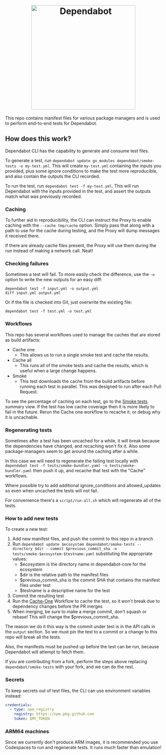 <h1 align="center">
    <picture>
        <source media="(prefers-color-scheme: light)" srcset="https://user-images.githubusercontent.com/7659/174594540-5e29e523-396a-465b-9a6e-6cab5b15a568.svg">
        <source media="(prefers-color-scheme: dark)" srcset="https://user-images.githubusercontent.com/7659/174594559-0b3ddaa7-e75b-4f10-9dee-b51431a9fd4c.svg">
        <img src="https://user-images.githubusercontent.com/7659/174594540-5e29e523-396a-465b-9a6e-6cab5b15a568.svg" alt="Dependabot" width="336">
    </picture>
</h1>

This repo contains manifest files for various package managers
and is used to perform end-to-end tests for Dependabot.

## How does this work?

Dependabot CLI has the capability to generate and consume test files.

To generate a test, run `dependabot update go_modules dependabot/smoke-tests -o my-test.yml`. This will create `my-test.yml` containing the inputs you provided, plus some ignore conditions to make the test more reproducible, and also contain the outputs the CLI recorded.

To run the test, run `dependabot test -f my-test.yml`. This will run Dependabot with the inputs provided in the test, and assert the outputs match what was previously recorded.

### Caching

To further aid in reproducibility, the CLI can instruct the Proxy to enable caching with the `--cache tmp/cache` option. Simply pass that along with a path to use for the cache during testing, and the Proxy will dump messages it received there.

If there are already cache files present, the Proxy will use them during the run instead of making a network call. Neat!

### Checking failures

Sometimes a test will fail. To more easily check the difference, use the `-o` option to write the new outputs for an easy diff:

```console
dependabot test -f input.yml -o output.yml
diff input.yml output.yml
```

Or if the file is checked into Git, just overwrite the existing file:

```console
dependabot test -f test.yml -o test.yml
```

### Workflows

This repo has several workflows used to manage the caches that are stored as build artifacts:

- Cache one
  - This allows us to run a single smoke test and cache the results.
- Cache all
  - This runs all of the smoke tests and cache the results, which is useful when a large change happens.
- Smoke
  - This test downloads the cache from the build artifacts before running each test in parallel. This was designed to run after each Pull Request.

To see the percentage of caching on each test, go to the [Smoke tests](https://github.com/dependabot/smoke-tests/actions/workflows/smoke.yml) summary view. If the test has low cache coverage then it is more likely to fail in the future. Rerun the Cache one workflow to recache it, or debug why it is uncachable.

### Regenerating tests

Sometimes after a test has been uncached for a while, it will break because the dependencies have changed, and recaching won't fix it. Also some package-managers seem to get around the caching after a while.

In this case we will need to regenerate the failing test locally with `dependabot test -f tests/smoke-bundler.yaml -o tests/smoke-bundler.yaml` then push it up, and recache that test with the "Cache" workflows.

Where possible try to add additional ignore_conditions and allowed_updates so even when uncached the tests will not fail.

For convenience there's a `script/run-all.sh` which will regenerate all of the tests.

### How to add new tests

To create a new test:

1. Add new manifest files, and push the commit to this repo in a branch
2. Run `dependabot update $ecosystem dependabot/smoke-tests --directory $dir --commit $previous_commit_sha -o tests/smoke-$ecosystem-$testname.yaml` substituting the appropriate values:
   - $ecosystem is the directory name in dependabot-core for the ecosystem
   - $dir is the relative path to the manifest files
   - $previous_commit_sha is the commit SHA that contains the manifest files under test
   - $testname is a descriptive name for the test
3. Commit the resulting test
4. Run the [Cache-One](https://github.com/dependabot/smoke-tests/actions/workflows/cache-one.yml) Workflow to cache the test, so it won't break due to dependency changes before the PR merges 
5. When merging, be sure to make a merge commit, don't squash or rebase! This will change the $previous_commit_sha.

The reason we do it this way is the commit under test is in the API calls in the `output` section. So we must pin the test to a commit or a change to this repo will break all the tests.

Also, the manifests must be pushed up before the test can be run, because Dependabot will attempt to fetch them.

If you are contributing from a fork, perform the steps above replacing `dependabot/smoke-tests` with your fork, and we can do the rest.

### Secrets

To keep secrets out of test files, the CLI can use environment variables instead:

```yaml
credentials:
  - type: npm_registry
    registry: https://npm.pkg.github.com
    token: $MY_TOKEN
```

### ARM64 machines

Since we currently don't produce ARM images, it is recommended you use Codespaces to run and regenerate tests. It runs much faster than emulation!
